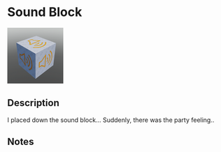 # Sound Block

![Sound Block](../Cropped_Blocks/Functional_Block/Sound_Block.png)

## Description
<!-- Write a description for this block -->
I placed down the sound block... Suddenly, there was the party feeling..

## Notes
<!-- Any extra notes -->
